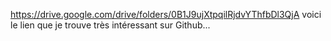 https://drive.google.com/drive/folders/0B1J9ujXtpqilRjdvYThfbDl3QjA
voici le lien que je trouve très intéressant sur Github...
